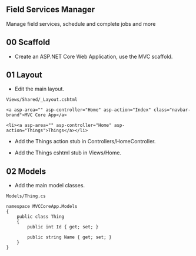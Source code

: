 ## Field Services Manager
Manage field services, schedule and complete jobs and more


## 00 Scaffold

* Create an ASP.NET Core Web Application, use the MVC scaffold.


## 01 Layout

* Edit the main layout.

`Views/Shared/_Layout.cshtml`

```
<a asp-area="" asp-controller="Home" asp-action="Index" class="navbar-brand">MVC Core App</a>
```

```
<li><a asp-area="" asp-controller="Home" asp-action="Things">Things</a></li>
```

* Add the Things  action stub in Controllers/HomeController.


* Add the Things cshtml stub in Views/Home.



## 02 Models



* Add the main model classes.

`Models/Thing.cs`

```
namespace MVCCoreApp.Models
{
    public class Thing
    {
        public int Id { get; set; }

        public string Name { get; set; }
    }
}
```


